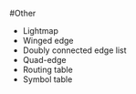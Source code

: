 #Other
- Lightmap
- Winged edge
- Doubly connected edge list
- Quad-edge
- Routing table
- Symbol table

